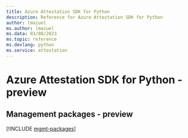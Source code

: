 ```yaml
---
title: Azure Attestation SDK for Python
description: Reference for Azure Attestation SDK for Python
author: lmazuel
ms.author: lmazuel
ms.data: 03/08/2023
ms.topic: reference
ms.devlang: python
ms.service: attestation
---
```

# Azure Attestation SDK for Python - preview

## Management packages - preview
[!INCLUDE [mgmt-packages](attestation-mgmt-index.md)]